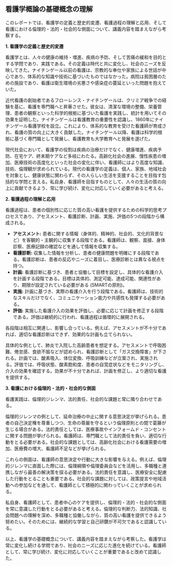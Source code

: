 ## 看護学概論の基礎概念の理解

このレポートでは、看護学の定義と歴史的変遷、看護過程の理解と応用、そして看護における倫理的・法的・社会的な側面について、講義内容を踏まえながら考察する。

**1. 看護学の定義と歴史的変遷**

看護学とは、人々の健康の維持・増進、疾病の予防、そして苦痛の緩和を目的とする学問であり、実践である。その定義は時代と共に変化し、社会のニーズを反映してきた。ナイチンゲール以前の看護は、宗教的な奉仕や家族による世話が中心であり、体系的な知識や技術に基づいたものではなかった。病院は貧困層のための施設であり、看護は衛生環境の劣悪さや感染症の蔓延といった問題を抱えていた。

近代看護の創始者であるフローレンス・ナイチンゲールは、クリミア戦争での経験を基に、看護を専門職へと昇華させた。彼女は、清潔な環境の整備、栄養管理、患者の観察といった科学的根拠に基づいた看護を実践し、統計を用いてその効果を証明した。ナイチンゲールは看護教育の重要性を認識し、1860年にナイチンゲール看護学校を設立。これにより、体系的な教育を受けた看護師が育成され、看護の質の向上に大きく貢献した。ナイチンゲール以降、看護は科学的根拠に基づく専門職として発展し、看護教育も大学教育へと発展を遂げた。

現代社会において、看護学の役割は疾病の治療だけでなく、健康増進、疾病予防、在宅ケア、終末期ケアなど多岐にわたる。高齢化社会の進展、慢性疾患の増加、医療技術の高度化といった社会の変化に伴い、看護師にはより高度な知識、技術、倫理観が求められている。現代の看護学の定義は、個人、家族、地域社会を対象とし、健康状態に関わらず、その人らしい生活を支援することを目指す包括的な学問と言える。私自身、看護師を目指すものとして、人々の生活の質の向上に貢献できるよう、常に学び続け、変化に対応していく必要があると考える。

**2. 看護過程の理解と応用**

看護過程は、患者の個別性に応じた質の高い看護を提供するための科学的思考プロセスであり、アセスメント、看護診断、計画、実施、評価の5つの段階から構成される。

* **アセスメント:** 患者に関する情報（身体的、精神的、社会的、文化的背景など）を客観的・主観的に収集する段階である。看護師は、観察、面接、身体診察、医療記録の確認などを通して情報を収集する。
* **看護診断:** 収集した情報を分析し、患者の健康問題を明確にする段階である。看護診断は、患者の反応やニーズに着目し、医療診断とは異なる視点を持つ。
* **計画:** 看護診断に基づき、患者と協働して目標を設定し、具体的な看護介入を計画する段階である。目標は具体的、測定可能、達成可能、関連性があり、期限が設定されている必要がある (SMARTの原則)。
* **実施:** 計画に基づき、実際の看護介入を行う段階である。看護師は、技術的なスキルだけでなく、コミュニケーション能力や共感性も発揮する必要がある。
* **評価:** 実施した看護介入の効果を評価し、必要に応じて計画を修正する段階である。評価は継続的に行われ、看護過程は循環的に展開される。

各段階は相互に関連し、影響し合っている。例えば、アセスメントが不十分であれば、適切な看護診断はできず、効果的な計画も立てられない。

具体的な例として、肺炎で入院した高齢患者を想定する。アセスメントで呼吸困難、倦怠感、食欲不振などが認められ、看護診断として「ガス交換障害」が下される。計画では、酸素吸入、体位変換、呼吸訓練などが立案され、実施される。評価では、呼吸状態、酸素飽和度、患者の自覚症状などをモニタリングし、介入の効果を確認する。効果が不十分であれば、計画を修正し、より適切な看護を提供する。

**3. 看護における倫理的・法的・社会的な側面**

看護実践は、倫理的ジレンマ、法的責任、社会的な課題と常に隣り合わせである。

倫理的ジレンマの例として、延命治療の中止に関する意思決定が挙げられる。患者の自己決定権を尊重しつつ、生命の尊厳を守るという倫理原則との間で葛藤が生じる場合がある。法的責任としては、医療事故やインフォームド・コンセントに関する問題が挙げられる。看護師は、専門職として法的責任を負い、適切な行動をとる必要がある。社会的な課題としては、高齢化社会における看護需要の増加、医療費の増大、看護師不足などが挙げられる。

これらの側面は、看護師の意思決定や行動に大きな影響を与える。例えば、倫理的ジレンマに直面した際には、倫理綱領や倫理委員会などを活用し、多職種と連携しながら最善の解決策を探る必要がある。法的責任を意識し、医療安全に配慮した行動をとることも重要である。社会的な課題に対しては、政策提言や地域活動への参加などを通して、看護師として積極的に関わっていくことが求められる。

私自身、看護師として、患者中心のケアを提供し、倫理的・法的・社会的な側面を常に意識した行動をとる必要があると考える。倫理的な判断力、法的知識、社会問題への理解を深め、多職種と協働しながら、質の高い看護を提供できるよう努めたい。そのためには、継続的な学習と自己研鑽が不可欠であると認識している。


以上、看護学の基礎概念について、講義内容を踏まえながら考察した。看護学は常に変化し続ける学問であり、社会のニーズに応じた進化を続けている。看護師として、常に学び続け、変化に対応していくことが重要であると改めて認識した。
